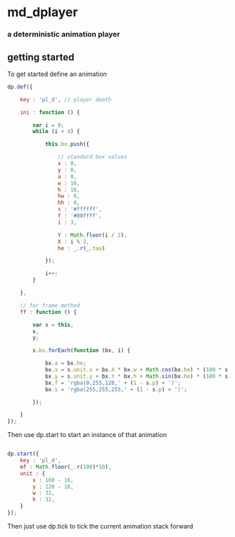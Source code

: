 # md_dplayer
### a deterministic animation player


## getting started

To get started define an animation

```js
dp.def({

    key : 'pl_d', // player death

    ini : function () {

        var i = 0;
        while (i < 4) {

            this.bx.push({

                // standard box values
                x : 0,
                y : 0,
                a : 0,
                w : 16,
                h : 16,
                hw : 8,
                hh : 8,
                s : '#ffffff',
                f : '#00ffff',
                i : 3,

                Y : Math.floor(i / 2),
                X : i % 2,
                he : _.r(_.tau)

            });

            i++;
        }

    },

    // for frame method
    ff : function () {

        var s = this,
        x,
        y;

        s.bx.forEach(function (bx, i) {

            bx.a = bx.he;
            bx.x = s.unit.x + bx.X * bx.w + Math.cos(bx.he) * (100 * s.p);
            bx.y = s.unit.y + bx.Y * bx.h + Math.sin(bx.he) * (100 * s.p);
            bx.f = 'rgba(0,255,128,' + (1 - s.p) + ')';
            bx.s = 'rgba(255,255,255,' + (1 - s.p) + ')';

        });

    }
});
```

Then use dp.start to start an instance of that animation

```js

dp.start({
    key : 'pl_d',
    mf : Math.floor(_.r(100)*10),
    unit : {
        x : 160 - 16,
        y : 120 - 16,
        w : 32,
        h : 32,
    }
});
```

Then just use dp.tick to tick the current animation stack forward